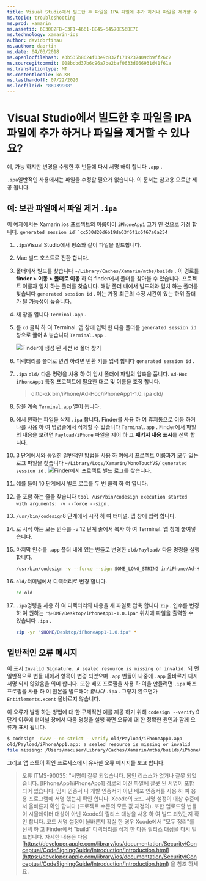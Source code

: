 ```yaml
---
title: Visual Studio에서 빌드한 후 파일을 IPA 파일에 추가 하거나 파일을 제거할 수 있나요?
ms.topic: troubleshooting
ms.prod: xamarin
ms.assetid: 6C3082FB-C3F1-4661-BE45-64570E56DE7C
ms.technology: xamarin-ios
author: davidortinau
ms.author: daortin
ms.date: 04/03/2018
ms.openlocfilehash: e3b535b8624f03e9c832f1719237409cb9ff26c2
ms.sourcegitcommit: 008bcbd37b6c96a7be2baf0633d066931d41f61a
ms.translationtype: MT
ms.contentlocale: ko-KR
ms.lasthandoff: 07/22/2020
ms.locfileid: "86939908"
---
```

# <a name="can-i-add-files-to-or-remove-files-from-an-ipa-file-after-building-it-in-visual-studio"></a>Visual Studio에서 빌드한 후 파일을 IPA 파일에 추가 하거나 파일을 제거할 수 있나요?

예, 가능 하지만 변경을 수행한 후 번들에 다시 서명 해야 합니다 `.app` .

`.ipa`일반적인 사용에서는 파일을 수정할 필요가 없습니다. 이 문서는 참고용 으로만 제공 됩니다.

## <a name="example-removing-a-file-from-a-ipa-archive"></a>예: 보관 파일에서 파일 제거 `.ipa`

이 예제에서는 Xamarin.ios 프로젝트의 이름이이 `iPhoneApp1` 고가 인 것으로 가정 합니다. `generated session id``cc530d20d6b19da63f6f1c6f67a0a254`

1. `.ipa`Visual Studio에서 평소와 같이 파일을 빌드합니다.

2. Mac 빌드 호스트로 전환 합니다.

3. 폴더에서 빌드를 찾습니다 `~/Library/Caches/Xamarin/mtbs/builds` . 이 경로를 **finder > 이동 > 폴더로 이동** 하 여 finder에서 폴더를 찾아볼 수 있습니다. 프로젝트 이름과 일치 하는 폴더를 찾습니다. 해당 폴더 내에서 빌드의와 일치 하는 폴더를 찾습니다 `generated session id` . 이는 가장 최근의 수정 시간이 있는 하위 폴더가 될 가능성이 높습니다.

4. 새 창을 엽니다 `Terminal.app` .

5. 를 `cd` 클릭 하 여 Terminal. 앱 창에 입력 한 다음 폴더를 `generated session id` 창으로 끌어 & 놓습니다 `Terminal.app` .

    ![Finder에 생성 된 세션 id 폴더 찾기](modify-ipa-images/session-id-folder.png)

6. 디렉터리를 폴더로 변경 하려면 반환 키를 입력 합니다 `generated session id` .

7. `.ipa` `old/` 다음 명령을 사용 하 여 임시 폴더에 파일의 압축을 풉니다. `Ad-Hoc` `iPhoneApp1` 특정 프로젝트에 필요한 대로 및 이름을 조정 합니다.

    > ditto-xk bin/iPhone/Ad-Hoc/iPhoneApp1-1.0. ipa old/

8. 창을 계속 `Terminal.app` 열어 둡니다.

9. 에서 원하는 파일을 삭제 `.ipa` 합니다. Finder를 사용 하 여 휴지통으로 이동 하거나를 사용 하 여 명령줄에서 삭제할 수 있습니다 `Terminal.app` . Finder에서 파일의 내용을 보려면 `Payload/iPhone` 파일을 제어 하 고 **패키지 내용 표시**를 선택 합니다.

10. 3 단계에서와 동일한 일반적인 방법을 사용 하 여에서 프로젝트 이름과가 모두 있는 로그 파일을 찾습니다 `~/Library/Logs/Xamarin/MonoTouchVS/` `generated session id` . ![ Finder에서 프로젝트 빌드 로그를 찾습니다.](modify-ipa-images/build-log.png)

11. 예를 들어 10 단계에서 빌드 로그를 두 번 클릭 하 여 엽니다.

12. 을 포함 하는 줄을 찾습니다 `tool /usr/bin/codesign execution started with arguments: -v --force --sign` .

13. `/usr/bin/codesign`8 단계에서 시작 하 여 터미널. 앱 창에 입력 합니다.

14. 로 시작 하는 모든 인수를 `-v` 12 단계 줄에서 복사 하 여 Terminal. 앱 창에 붙여넣습니다.

15. 마지막 인수를 `.app` 폴더 내에 있는 번들로 변경한 `old/Payload/` 다음 명령을 실행 합니다.

    ```bash
    /usr/bin/codesign -v --force --sign SOME_LONG_STRING in/iPhone/Ad-Hoc/iPhoneApp1.app/ResourceRules.plist --entitlements obj/iPhone/Ad-Hoc/Entitlements.xcent old/Payload/iPhoneApp1.app
    ```

16. `old/`터미널에서 디렉터리로 변경 합니다.

    ```bash
    cd old
    ```

17. `.ipa`명령을 사용 하 여 디렉터리의 내용을 새 파일로 압축 합니다 `zip` . 인수를 변경 하 여 원하는 `"$HOME/Desktop/iPhoneApp1-1.0.ipa"` 위치에 파일을 출력할 수 있습니다 `.ipa` .

    ```bash
    zip -yr "$HOME/Desktop/iPhoneApp1-1.0.ipa" *
    ```

## <a name="common-error-messages"></a>일반적인 오류 메시지

이 표시 `Invalid Signature. A sealed resource is missing or invalid.` 되 면 일반적으로 번들 내에서 항목이 변경 되었으며 `.app` 번들이 나중에 `.app` 올바르게 다시 서명 되지 않았음을 의미 합니다. 또한 배포 프로필을 사용 하 여을 만들려면 `.ipa` 배포 프로필을 사용 하 여 원본을 빌드해야 _합니다_ `.ipa` . 그렇지 않으면가 `Entitlements.xcent` 올바르지 않습니다.

이 오류가 발생 하는 방법에 대 한 구체적인 예를 제공 하기 위해 `codesign --verify` 9 단계 이후에 터미널 창에서 다음 명령을 실행 하면 오류에 대 한 정확한 원인과 함께 오류가 표시 됩니다.

```bash
$ codesign -dvvv --no-strict --verify old/Payload/iPhoneApp1.app
old/Payload/iPhoneApp1.app: a sealed resource is missing or invalid
file missing: /Users/macuser/Library/Caches/Xamarin/mtbs/builds/iPhoneApp1/cc530d20d6b19da63f6f1c6f67a0a254/old/Payload/iPhoneApp1.app/MyFile.png
```

그리고 앱 스토어 확인 프로세스에서 유사한 오류 메시지를 보고 합니다.

> 오류 ITMS-90035: "서명이 잘못 되었습니다. 봉인 리소스가 없거나 잘못 되었습니다. [IPhoneApp1/iPhoneApp1] 경로의 이진 파일에 잘못 된 서명이 포함 되어 있습니다. 임시 인증서 나 개발 인증서가 아닌 배포 인증서를 사용 하 여 응용 프로그램에 서명 했는지 확인 합니다. Xcode의 코드 서명 설정이 대상 수준에서 올바른지 확인 합니다 (프로젝트 수준의 모든 값 재정의). 또한 업로드할 번들이 시뮬레이터 대상이 아닌 Xcode의 릴리스 대상을 사용 하 여 빌드 되었는지 확인 합니다. 코드 서명 설정이 올바른지 확실 한 경우 Xcode에서 "모두 정리"를 선택 하 고 Finder에서 "build" 디렉터리를 삭제 한 다음 릴리스 대상을 다시 빌드합니다. 자세한 내용은 다음 [https://developer.apple.com/library/ios/documentation/Security/Conceptual/CodeSigningGuide/Introduction/Introduction.html](https://developer.apple.com/library/ios/documentation/Security/Conceptual/CodeSigningGuide/Introduction/Introduction.html) 을 참조 하세요.
